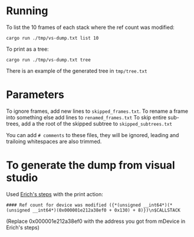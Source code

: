 
# Running

To list the 10 frames of each stack where the ref count was modified:

```
cargo run ./tmp/vs-dump.txt list 10
```

To print as a tree:

```
cargo run ./tmp/vs-dump.txt tree
```

There is an example of the generated tree in `tmp/tree.txt`

# Parameters

To ignore frames, add new lines to `skipped_frames.txt`.
To rename a frame into something else add lines to `renamed_frames.txt`
To skip entire sub-trees, add a the root of the skipped subtree to `skipped_subtrees.txt`

You can add `# comments` to these files, they will be ignored, leading and trailoing whitespaces are also trimmed.

# To generate the dump from visual studio

Used [Erich's steps](https://hackmd.io/HYBz0_5pTAeP2QFG46R_YA#Reproduction-steps) with the print action:

```
#### Ref count for device was modified ({*(unsigned __int64*)(*(unsigned __int64*)(0x000001e212a38ef0 + 0x130) + 8)})\n$CALLSTACK
```

(Replace 0x000001e212a38ef0 with the address you got from mDevice in Erich's steps)

